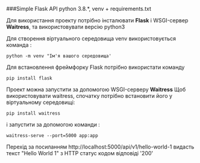 ###Simple Flask API
python 3.8.*, venv + requirements.txt 

Для використання проекту потрібно інсталювати __Flask__ і WSGI-сервер __Waitress__, та використовувати версію python3

Для створення віртуального середовища venv використовується команда :
```
python -m venv "Ім'я вашого середовища'
```
Для встановлення фреймфорку Flask потрібно використати команду
```
pip install flask
```
Проект можна запустити за допомогою WSGI-серверу __Waitress__
Щоб використовувати waitress, спочатку потрібно встановити його у віртуальному середовищі:
```
pip install waitress
```
і запустити за допомогою команди :
```
waitress-serve --port=5000 app:app
```
Перехід за посиланням http://localhost:5000/api/v1/hello-world-1 видасть текст "Hello World 1"  з HTTP статус кодом відповіді '200'